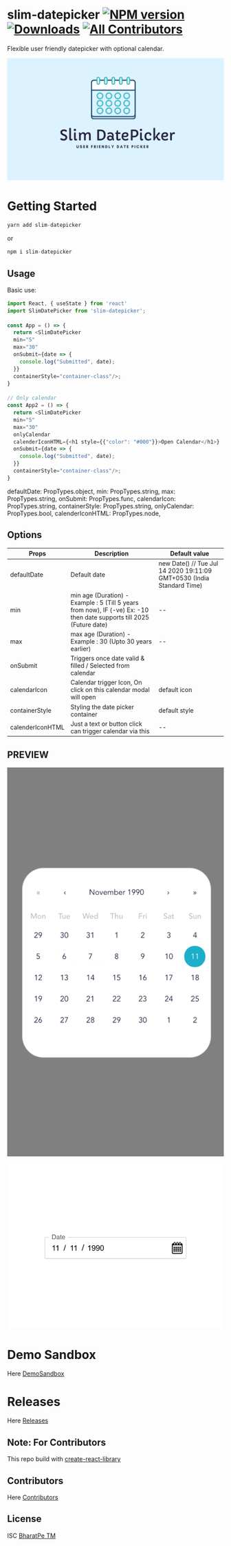 # slim-datepicker [![NPM version](https://img.shields.io/npm/v/slim-datepicker.svg)](https://www.npmjs.com/package/slim-datepicker) [![Downloads](http://img.shields.io/npm/dm/slim-datepicker.svg)](https://npmjs.org/package/slim-datepicker) [![All Contributors](https://img.shields.io/badge/all_contributors-2-orange.svg?style=flat-square)](#contributors-)
Flexible user friendly datepicker with optional calendar.

![slim-datepicker](https://raw.githubusercontent.com/bharatpe/slim-datepicker/master/logo.png)



# Getting Started

```javascript
yarn add slim-datepicker
```

or

```javascript
npm i slim-datepicker
```


## Usage
Basic use:
```javascript
import React, { useState } from 'react'
import SlimDatePicker from 'slim-datepicker';

const App = () => {
  return <SlimDatePicker
  min="5"
  max="30"
  onSubmit={date => {
    console.log("Submitted", date);
  }}
  containerStyle="container-class"/>;
}

// Only calendar
const App2 = () => {
  return <SlimDatePicker
  min="5"
  max="30"
  onlyCalendar
  calenderIconHTML={<h1 style={{"color": "#000"}}>Open Calendar</h1>}
  onSubmit={date => {
    console.log("Submitted", date);
  }}
  containerStyle="container-class"/>;
}

```

  defaultDate: PropTypes.object,
  min: PropTypes.string,
  max: PropTypes.string,
  onSubmit: PropTypes.func,
  calendarIcon: PropTypes.string,
  containerStyle: PropTypes.string,
  onlyCalendar: PropTypes.bool,
  calenderIconHTML: PropTypes.node,

## Options
|  Props                | Description                                                      | Default value
|-----------------------|------------------------------------------------------------------|-------------------------------|
|defaultDate            | Default date                                                     | new Date() // Tue Jul 14 2020 19:11:09 GMT+0530 (India Standard Time)
|min                    | min age (Duration) - Example : 5 (Till 5 years from now), IF (-ve) Ex: -10 then date supports till 2025 (Future date)   | --
|max                    | max age (Duration) - Example : 30 (Upto 30 years earlier)        | --
|onSubmit               | Triggers once date valid & filled / Selected from calendar       | 
|calendarIcon           | Calendar trigger Icon, On click on this calendar modal will open | default icon
|containerStyle         | Styling the date picker container                                | default style
|calenderIconHTML       | Just a text or button click can trigger calendar via this        | --


## PREVIEW
![slim-datepicker](https://raw.githubusercontent.com/bharatpe/slim-datepicker/master/demo/demo.png)


![slim-datepicker](https://raw.githubusercontent.com/bharatpe/slim-datepicker/master/demo/demo-1.png)


# Demo Sandbox
Here [DemoSandbox](https://codesandbox.io/embed/heuristic-cookies-glj46?codemirror=1)

# Releases
Here [Releases](https://github.com/bharatpe/slim-datepicker/blob/master/releases.md)

    
## Note: For Contributors
This repo build with [create-react-library](https://github.com/transitive-bullshit/create-react-library)


## Contributors
Here [Contributors](https://github.com/bharatpe/slim-datepicker/graphs/contributors)


## License
ISC [BharatPe TM](https://engineering.bharatpe.com/)
